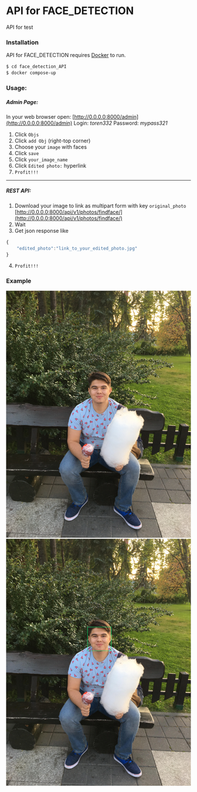 # API for FACE_DETECTION
 API for test

### Installation

API for FACE_DETECTION requires [Docker](https://www.docker.com/) to run.

```sh
$ cd face_detection_API
$ docker compose-up
```

### Usage:
##### Admin Page: 
In your web browser open: [http://0.0.0.0:8000/admin](http://0.0.0.0:8000/admin)
Login: *toren332*
Password: *mypass321*
                
1. Click `Objs`
2. Click `add Obj` (right-top corner)
3. Choose your `image` with faces
4. Click `save`
5. Click `your_image_name`
6. Click `Edited photo:` hyperlink
7. `Profit!!!`
                
----

##### REST API: 
1. Download your image to link as multipart form with key `original_photo` [http://0.0.0.0:8000/api/v1/photos/findface/](http://0.0.0.0:8000/api/v1/photos/findface/)
2. Wait
3. Get json response like 
```javascript
{
    "edited_photo":"link_to_your_edited_photo.jpg"
}
```
4. `Profit!!!`


### Example

![](https://github.com/toren332/face_detection_API/blob/master/media/original/IMG_2088_4XVzRUa.jpg)
![](https://github.com/toren332/face_detection_API/blob/master/media/edited/IMG_2088_4XVzRUa.jpg)

